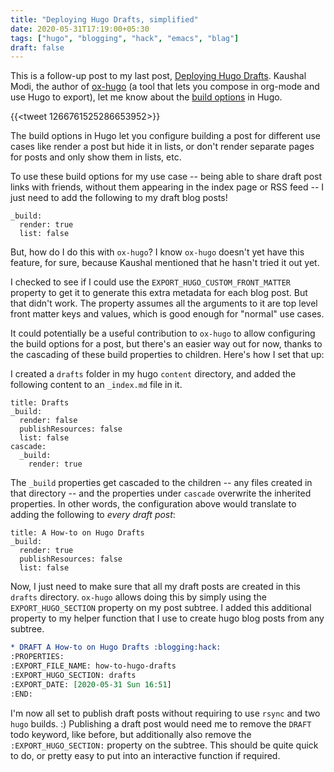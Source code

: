 ```yaml
---
title: "Deploying Hugo Drafts, simplified"
date: 2020-05-31T17:19:00+05:30
tags: ["hugo", "blogging", "hack", "emacs", "blag"]
draft: false
---
```


This is a follow-up post to my last post, [Deploying Hugo Drafts](/blog/deploying-hugo-drafts). Kaushal Modi,
the author of [ox-hugo](https://github.com/kaushalmodi/ox-hugo) (a tool that lets you compose in org-mode and use Hugo to
export), let me know about the [build options](https://gohugo.io/content-management/build-options/) in Hugo.

{{<tweet 1266761525286653952>}}

The build options in Hugo let you configure building a post for different use
cases like render a post but hide it in lists, or don't render separate pages
for posts and only show them in lists, etc.

To use these build options for my use case -- being able to share draft post
links with friends, without them appearing in the index page or RSS feed -- I
just need to add the following to my draft blog posts!

```conf-toml
_build:
  render: true
  list: false
```

But, how do I do this with `ox-hugo`? I know `ox-hugo` doesn't yet have this
feature, for sure, because Kaushal mentioned that he hasn't tried it out yet.

I checked to see if I could use the `EXPORT_HUGO_CUSTOM_FRONT_MATTER` property
to get it to generate this extra metadata for each blog post. But that didn't
work. The property assumes all the arguments to it are top level front matter
keys and values, which is good enough for "normal" use cases.

It could potentially be a useful contribution to `ox-hugo` to allow configuring
the build options for a post, but there's an easier way out for now, thanks to
the cascading of these build properties to children. Here's how I set that up:

I created a `drafts` folder in my hugo `content` directory, and added the
following content to an `_index.md` file in it.

```conf-toml
title: Drafts
_build:
  render: false
  publishResources: false
  list: false
cascade:
  _build:
    render: true
```

The `_build` properties get cascaded to the children -- any files created in
that directory -- and the properties under `cascade` overwrite the inherited
properties. In other words, the configuration above would translate to adding
the following to _every draft post_:

```conf-toml
title: A How-to on Hugo Drafts
_build:
  render: true
  publishResources: false
  list: false
```

Now, I just need to make sure that all my draft posts are created in this
`drafts` directory. `ox-hugo` allows doing this by simply using the
`EXPORT_HUGO_SECTION` property on my post subtree. I added this additional
property to my helper function that I use to create hugo blog posts from any
subtree.

```org
* DRAFT A How-to on Hugo Drafts :blogging:hack:
:PROPERTIES:
:EXPORT_FILE_NAME: how-to-hugo-drafts
:EXPORT_HUGO_SECTION: drafts
:EXPORT_DATE: [2020-05-31 Sun 16:51]
:END:
```

I'm now all set to publish draft posts without requiring to use `rsync` and two
`hugo` builds. :) Publishing a draft post would need me to remove the `DRAFT`
todo keyword, like before, but additionally also remove the
`:EXPORT_HUGO_SECTION:` property on the subtree. This should be quite quick to
do, or pretty easy to put into an interactive function if required.
